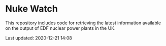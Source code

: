 # Nuke Watch

This repository includes code for retrieving the latest information available on the output of EDF nuclear power plants in the UK.

Last updated: 2020-12-21 14:08